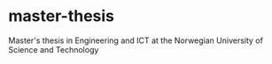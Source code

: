 # master-thesis
Master's thesis in Engineering and ICT at the Norwegian University of Science and Technology
